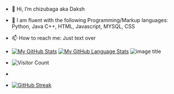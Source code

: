 - 👋 Hi, I’m chizubaga aka Daksh
- 🌱 I am fluent with the following Programming/Markup languages:
     Python,
     Java 
     C++, 
     HTML, 
     Javascript, 
     MYSQL, 
     CSS
     
- 📫 How to reach me: Just text over
- [![My GitHub Stats](https://github-readme-stats.vercel.app/api/?username=Chizubaga&count_private=true&theme=tokyonight&showicons=true)]()
[![My GitHub Language Stats](https://github-readme-stats.vercel.app/api/top-langs/?username=Chizubaga&langs_count=5&theme=tokyonight)]()
![image title](https://rushter.com/counter.svg)

- ![Visitor Count](https://profile-counter.glitch.me/Chizubaga/count.svg)
- <img src="https://komarev.com/ghpvc/?username=Chizubaga&style=flat-square&color=blue" alt=""/>

- [![GitHub Streak](http://github-readme-streak-stats.herokuapp.com?user=Chizubaga&theme=dark&background=000000)](https://git.io/streak-stats)


<!---
Chizubaga/Chizubaga is a ✨ special ✨ repository because its `README.md` (this file) appears on your GitHub profile.
You can click the Preview link to take a look at your changes.
--->
